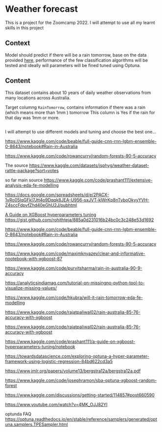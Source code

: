 # Weather forecast 
This is a project for the Zoomcamp 2022. I will attempt to use all my learnt skills in this project


## Context
Model should predict if there will be a rain tomorrow, base on the data provided [here](https://www.kaggle.com/datasets/jsphyg/weather-dataset-rattle-package), performance of the few classification algorithms will be tested and ideally will parameters will be fined tuned using Optuna.

## Content
This dataset contains about 10 years of daily weather observations from many locations across Australia.

Target columng `RainTomorrow`, contains information if there was a rain (which means more than 1mm ) tomorrow  This column is Yes if the rain for that day was 1mm or more.

##
I will attempt to use different models and tuning and choose the best one...

https://www.kaggle.com/code/beable/full-guide-cnn-rnn-lgbm-ensemble-0-8643/notebook#Rain-in-Australia

https://www.kaggle.com/code/rowancurry/random-forests-90-5-accuracy

The source
https://www.kaggle.com/datasets/jsphyg/weather-dataset-rattle-package?sort=votes

so far main source 
https://www.kaggle.com/code/prashant111/extensive-analysis-eda-fe-modelling


https://docs.google.com/spreadsheets/d/e/2PACX-1vRo05lqGFkl7Jtt4o9Dqqk8JEA-U956-sxJVT-klWrKp8nTvboOkyyYVH-Z4sccFdpvfZhd40eGhU2J/pubhtml


[A Guide on XGBoost hyperparameters tuning](https://www.kaggle.com/code/prashant111/a-guide-on-xgboost-hyperparameters-tuning/notebook)
https://gist.github.com/rohithteja/885a0d231016b24bc0c3c248e53d1692

https://www.kaggle.com/code/beable/full-guide-cnn-rnn-lgbm-ensemble-0-8643/notebook#Rain-in-Australia

https://www.kaggle.com/code/rowancurry/random-forests-90-5-accuracy

https://www.kaggle.com/code/maximknyazev/clear-and-informative-nootebook-with-xgboost-87

https://www.kaggle.com/code/purvitsharma/rain-in-australia-90-9-accuracy

https://analyticsindiamag.com/tutorial-on-missingno-python-tool-to-visualize-missing-values/

https://www.kaggle.com/code/hkubra/will-it-rain-tomorrow-eda-fe-modelling

https://www.kaggle.com/code/rajatpaliwal02/rain-australia-85-76-accuracy-with-xgboost

https://www.kaggle.com/code/rajatpaliwal02/rain-australia-85-76-accuracy-with-xgboost

https://www.kaggle.com/code/prashant111/a-guide-on-xgboost-hyperparameters-tuning/notebook

https://towardsdatascience.com/exploring-optuna-a-hyper-parameter-framework-using-logistic-regression-84bd622cd3a5

https://www.jmlr.org/papers/volume13/bergstra12a/bergstra12a.pdf

https://www.kaggle.com/code/josephramon/sba-optuna-xgboost-random-forest

https://www.kaggle.com/discussions/getting-started/114857#post660590

https://www.youtube.com/watch?v=4MK_OJJ82YI

optunda FAQ
https://optuna.readthedocs.io/en/stable/reference/samplers/generated/optuna.samplers.TPESampler.html



